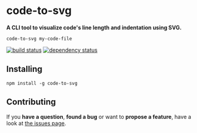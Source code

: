 # code-to-svg

**A CLI tool to visualize code's line length and indentation using SVG.**

```shell
code-to-svg my-code-file
```

[![build status](https://img.shields.io/travis/derhuerst/code-to-svg.svg)](https://travis-ci.org/derhuerst/code-to-svg)
[![dependency status](https://img.shields.io/david/derhuerst/code-to-svg.svg)](https://david-dm.org/derhuerst/code-to-svg#info=dependencies)


## Installing

```
npm install -g code-to-svg
```


## Contributing

If you **have a question**, **found a bug** or want to **propose a feature**, have a look at [the issues page](https://github.com/derhuerst/code-to-svg/issues).
